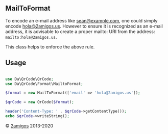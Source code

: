MailToFormat
------------

To encode an e-mail address like sean@example.com, one could simply encode hola@2amigos.us. However to ensure it is 
recognized as an e-mail address, it is advisable to create a proper mailto: URI from the address: 
`mailto:hola@2amigos.us`.

This class helps to enforce the above rule. 

Usage
-----

```php 

use Da\QrCode\QrCode;
use Da\QrCode\Format\MailtoFormat; 

$format = new MailToFormat(['email' => 'hola@2amigos.us']);

$qrCode = new QrCode($format);

header('Content-Type: ' . $qrCode->getContentType());
echo $qrCode->writeString();

```

© [2amigos](https://2amigos.us/) 2013-2020
